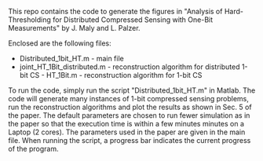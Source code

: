This repo contains the code to generate the figures in "Analysis of Hard-Thresholding for Distributed Compressed Sensing with One-Bit Measurements" by J. Maly and L. Palzer.

Enclosed are the following files:
 - Distributed_1bit_HT.m - main file
 - joint_HT_1Bit_distributed.m - reconstruction algorithm for distributed 1-bit CS - HT_1Bit.m - reconstruction algorithm for 1-bit CS

To run the code, simply run the script "Distributed_1bit_HT.m" in Matlab. The code will generate many instances of 1-bit compressed sensing problems, run the reconstruction algorithms and plot the results as shown in Sec. 5 of the paper. The default parameters are chosen to run fewer simulation as in the paper so that the execution time is within a few minutes minutes on a Laptop (2 cores). The parameters used in the paper are given in the main file. When running the script, a progress bar indicates the current progress of the program.
